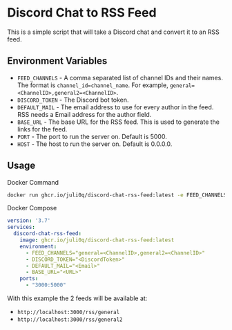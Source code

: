 # Discord Chat to RSS Feed

This is a simple script that will take a Discord chat and convert it to an RSS feed.

## Environment Variables
- `FEED_CHANNELS` - A comma separated list of channel IDs and their names. The format is `channel_id=channel_name`. For example, `general=<ChannelID>,general2=<ChannelID>`.
- `DISCORD_TOKEN` - The Discord bot token.
- `DEFAULT_MAIL` - The email address to use for every author in the feed. RSS needs a Email address for the author field.
- `BASE_URL` - The base URL for the RSS feed. This is used to generate the links for the feed.
- `PORT` - The port to run the server on. Default is 5000.
- `HOST` - The host to run the server on. Default is 0.0.0.0.

## Usage
Docker Command
```bash
docker run ghcr.io/juli0q/discord-chat-rss-feed:latest -e FEED_CHANNELS="general=<ChannelID>,general2=<ChannelID>" -e DISCORD_TOKEN="<DiscordToken>" -e DEFAULT_MAIL="<Email>" -e BASE_URL="<URL>"
```

Docker Compose
```yaml
version: '3.7'
services:
  discord-chat-rss-feed:
    image: ghcr.io/juli0q/discord-chat-rss-feed:latest
    environment:
      - FEED_CHANNELS="general=<ChannelID>,general2=<ChannelID>"
      - DISCORD_TOKEN="<DiscordToken>"
      - DEFAULT_MAIL="<Email>"
      - BASE_URL="<URL>"
    ports:
      - "3000:5000"
```

With this example the 2 feeds will be available at:
- `http://localhost:3000/rss/general`
- `http://localhost:3000/rss/general2`